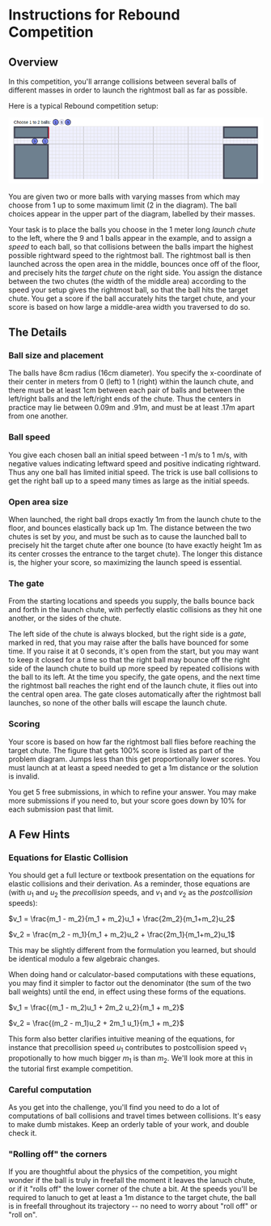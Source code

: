 # Instructions for Rebound Competition

## Overview
In this competition, you'll arrange collisions between several balls of different masses in order to launch the rightmost ball as far as possible.

Here is a typical Rebound competition setup:

![Rebound Layout](./ReboundLayout.png)

You are given two or more balls with varying masses from which may choose from 1 up to some maximum limit (2 in the diagram).  The ball choices appear in the upper part of the diagram, labelled by their masses.

Your task is to place the balls you choose in the 1 meter long *launch chute* to the left, where the 9 and 1 balls appear in the example, and to assign a *speed* to each ball, so that collisions between the balls impart the highest possible rightward speed to the rightmost ball.  The rightmost ball is then launched across the open area in the middle, bounces once off of the floor, and precisely hits the *target chute* on the right side.  You assign the distance between the two chutes (the width of the middle area) according to the speed your setup gives the rightmost ball, so that the ball hits the target chute.  You get a score if the ball accurately hits the target chute, and your score is based on how large a middle-area width you traversed to do so.

## The Details

### Ball size and placement
The balls have 8cm radius (16cm diameter).  You specify the x-coordinate of their center in meters from 0 (left) to 1 (right) within the launch chute, and there must be at least 1cm between each pair of balls and between the left/right balls and the left/right ends of the chute.  Thus the centers in practice may lie between 0.09m and .91m, and must be at least .17m apart from one another.

### Ball speed
You give each chosen ball an initial speed between -1 m/s to 1 m/s, with negative values indicating leftward speed and positive indicating rightward.  Thus any one ball has limited initial speed.  The trick is use ball collisions to get the right ball up to a speed many times as large as the initial speeds.

### Open area size
When launched, the right ball drops exactly 1m from the launch chute to the floor, and bounces elastically back up 1m.  The distance between the two chutes is set by *you*, and must be such as to cause the launched ball to precisely hit the target chute after one bounce (to have exactly height 1m as its center crosses the entrance to the target chute).  The longer this distance is, the higher your score, so maximizing the launch speed is essential.

### The gate
From the starting locations and speeds you supply, the balls bounce back and forth in the launch chute, with perfectly elastic collisions as they hit one another, or the sides of the chute. 

The left side of the chute is always blocked, but the right side is a *gate*, marked in red, that you may raise after the balls have bounced for some time.  If you raise it at 0 seconds, it's open from the start, but you may want to keep it closed for a time so that the right ball may bounce off the right side of the launch chute to build up more speed by repeated collisions with the ball to its left.  At the time you specify, the gate opens, and the next time the rightmost ball reaches the right end of the launch chute, it flies out into the central open area.  The gate closes automatically after the rightmost ball launches, so none of the other balls will escape the launch chute.

### Scoring
Your score is based on how far the rightmost ball flies before reaching the target chute.  The figure that gets 100% score is listed as part of the problem diagram.  Jumps less than this get proportionally lower scores.  You must launch at at least a speed needed to get a 1m distance or the solution is
invalid.

You get 5 free submissions, in which to refine your answer.  You may make more submissions if you need to, but your score goes down by 10% for each submission past that limit.

## A Few Hints
### Equations for Elastic Collision
You should get a full lecture or textbook presentation on the equations for elastic collisions and their derivation.  As a reminder, those equations are (with $u_1$ and $u_2$ the *precollision* speeds, and $v_1$ and $v_2$ as the *postcollision* speeds):

$v_1 = \frac{m_1 - m_2}{m_1 + m_2}u_1 + \frac{2m_2}{m_1+m_2}u_2$

$v_2 = \frac{m_2 - m_1}{m_1 + m_2}u_2 + \frac{2m_1}{m_1+m_2}u_1$

This may be slightly different from the formulation you learned, but should
be identical modulo a few algebraic changes.

When doing hand or calculator-based computations with these equations, you may find it simpler to factor out the denominator (the sum of the two ball weights) until the end, in effect using these forms of the equations.

$v_1 = \frac{(m_1 - m_2)u_1 + 2m_2 u_2}{m_1 + m_2}$

$v_2 = \frac{(m_2 - m_1)u_2 + 2m_1 u_1}{m_1 + m_2}$

This form also better clarifies intuitive meaning of the equations, for instance that precollision speed $u_1$ contributes to postcollision speed 
$v_1$ propotionally to how much bigger $m_1$ is than $m_2$.  We'll look more
at this in the tutorial first example competition.

### Careful computation
As you get into the challenge, you'll find you need to do a lot of computations of ball collisions and travel times between collisions.  It's easy to make dumb mistakes.  Keep an orderly table of your work, and double check it.

### "Rolling off" the corners
If you are thoughtful about the physics of the competition, you might wonder if
the ball is truly in freefall the moment it leaves the lanuch chute, or if it
"rolls off" the lower corner of the chute a bit.  At the speeds you'll be
required to lanuch to get at least a 1m distance to the target chute, the ball is in freefall throughout its trajectory -- no need to worry about "roll off" or "roll on".
